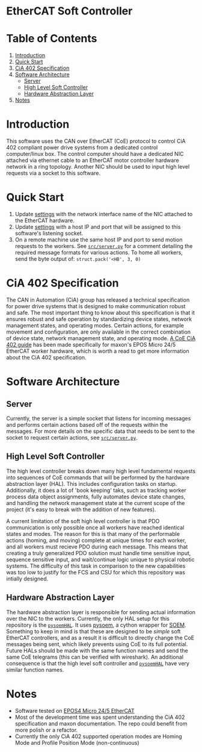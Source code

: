 # EtherCAT Soft Controller
# Table of Contents
1. [Introduction](#introduction)
2. [Quick Start](#quick-start)
3. [CiA 402 Specification](#cia-402-specification)
4. [Software Architecture](#software-architecture)
    - [Server](#server)
    - [High Level Soft Controller](#high-level-soft-controller)
    - [Hardware Abstraction Layer](#hardware-abstraction-layer)
5. [Notes](#notes)

# Introduction
This software uses the CAN over EtherCAT (CoE) protocol to control CiA 402 compliant power drive systems from a dedicated control computer/linux box. The control computer should have a dedicated NIC attached via ethernet cable to an EtherCAT motor controller hardware network in a ring topology. Another NIC should be used to input high level requests via a socket to this software.

# Quick Start
1. Update [settings](settings/masterSettings.yaml) with the network interface name of the NIC attached to the EtherCAT hardware.
2. Update [settings](settings/serverSettings.yaml) with a host IP and port that will be assigned to this software's listening socket.
3. On a remote machine use the same host IP and port to send motion requests to the workers. See [`src/server.py`](src/server.py) for a comment detailing the required message formats for various actions. To home all workers, send the byte output of: `struct.pack('<HB', 3, 0)`


# CiA 402 Specification  
The CAN in Automation (CiA) group has released a technical specification for power drive systems that is designed to make communication robust and safe. The most important thing to know about this specification is that it ensures robust and safe operation by standardizing device states, network management states, and operating modes. Certain actions, for example movement and configuration, are only available in the correct combination of device state, network management state, and operating mode. [A CoE CiA 402 guide](https://caltech.sharepoint.com/:b:/r/sites/coo/LRIS-2/Shared%20Documents/LRIS-2%20-%20Subsystems%20%5BL3%5D/Maxon%20motion%20control/EPOS4%20Micro%2024%205%20EtherCAT%20Quick%20Start%20with%20Merged%20and%20Condensed%20Maxon%20Documentation.pdf?csf=1&web=1&e=m6LDQB) has been made specifically for maxon's EPOS Micro 24/5 EtherCAT worker hardware, which is worth a read to get more information about the CiA 402 specification.

# Software Architecture
## Server
Currently, the server is a simple socket that listens for incoming messages and performs certain actions based off of the requests within the messages. For more details on the specific data that needs to be sent to the socket to request certain actions, see [`src/server.py`](src/server.py).

## High Level Soft Controller
The high level controller breaks down many high level fundamental requests into sequences of CoE commands that will be performed by the hardware abstraction layer (HAL). This includes configuration tasks on startup. Additionally, it does a lot of 'book keeping' taks, such as tracking worker process data object assignments, fully automates device state changes, and handling the network management state at the current scope of the project (it's easy to break with the addition of new features). 

A current limitation of the soft high level controller is that PDO communication is only possible once all workers have reached identical states and modes. The reason for this is that many of the performable actions (homing, and moving) complete at unique times for each worker, and all workers must recieve PDO during each message. This means that creating a truly generalized PDO solution must handle time sensitive input, sequence sensitive input, and wait/continue logic unique to physical robotic systems. The difficulty of this task in comparison to the new capabilities was too low to justify for the FCS and CSU for which this repository was intially designed.

## Hardware Abstraction Layer
The hardware abstraction layer is responsible for sending actual information over the NIC to the workers. Currently, the only HAL setup for this repository is the [`pysoemHAL`](src/HAL/pysoem/pysoemMaster.py). It uses [pysoem](https://github.com/bnjmnp/pysoem), a cython wrapper for [SOEM](https://github.com/OpenEtherCATsociety/SOEM). Something to keep in mind is that these are designed to be *simple* soft EtherCAT controllers, and as a result it is difficult to directly change the CoE messages being sent, which likely prevents using CoE to its full potential. Future HALs should be made with the same function names and send the same CoE telegrams (this can be verified with wireshark). An additional consequence is that the high level soft controller and [`pysoemHAL`](src/HAL/pysoem/pysoemMaster.py) have very similar function names.

# Notes
- Software tested on [EPOS4 Micro 24/5 EtherCAT](https://www.maxongroup.com/maxon/view/product/654731)
- Most of the development time was spent understanding the CiA 402 specification and maxon documentation. The repo could benefit from more polish or a refactor.
- Currently the only CiA 402 supported operation modes are Homing Mode and Profile Position Mode (non-continuous)
